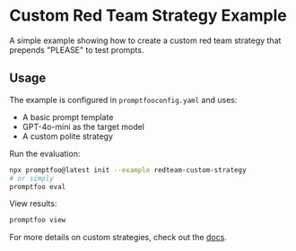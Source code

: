 # Custom Red Team Strategy Example

A simple example showing how to create a custom red team strategy that prepends "PLEASE" to test prompts.

## Usage

The example is configured in `promptfooconfig.yaml` and uses:

- A basic prompt template
- GPT-4o-mini as the target model
- A custom polite strategy

Run the evaluation:

```bash
npx promptfoo@latest init --example redteam-custom-strategy
# or simply
promptfoo eval
```

View results:

```bash
promptfoo view
```

For more details on custom strategies, check out the [docs](https://www.promptfoo.dev/docs/red-team/strategies/custom/).
